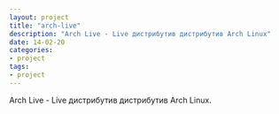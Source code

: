 ```yaml
---
layout: project
title: "arch-live"
description: "Arch Live - Live дистрибутив дистрибутив Arch Linux"
date: 14-02-20 
categories: 
- project
tags:
- project
---
```


Arch Live - Live дистрибутив дистрибутив Arch Linux.
